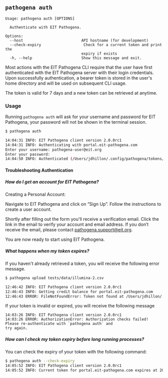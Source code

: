 ## `pathogena auth`

```text
Usage: pathogena auth [OPTIONS]

  Authenticate with EIT Pathogena.

Options:
  --host                          API hostname (for development)
  --check-expiry                   Check for a current token and print the
                                  expiry if exists
  -h, --help                      Show this message and exit.
```

Most actions with the EIT Pathogena CLI require that the user have first authenticated with the EIT Pathogena server
with their login credentials. Upon successfully authentication, a bearer token is stored in the user's home directory
and will be used on subsequent CLI usage.

The token is valid for 7 days and a new token can be retrieved at anytime.

### Usage

Running `pathogena auth` will ask for your username and password for EIT Pathogena, your password will not be shown
in the terminal session.

```bash
$ pathogena auth

14:04:31 INFO: EIT Pathogena client version 2.0.0rc1
14:04:31 INFO: Authenticating with portal.eit-pathogena.com
Enter your username: pathogena-user@eit.org
Enter your password:
14:04:50 INFO: Authenticated (/Users/jdhillon/.config/pathogena/tokens/portal.eit-pathogena.com.json)
```

#### Troubleshooting Authentication

##### How do I get an account for EIT Pathogena?

Creating a Personal Account:

Navigate to EIT Pathogena and click on “Sign Up”. Follow the instructions to create a user account.

Shortly after filling out the form you'll receive a verification email. Click the link in the email to verify your
account and email address. If you don’t receive the email, please contact pathogena.support@eit.org.

You are now ready to start using EIT Pathogena.

##### What happens when my token expires?

If you haven't already retrieved a token, you will receive the following error message.

```bash No token file
$ pathogena upload tests/data/illumina-2.csv

12:46:42 INFO: EIT Pathogena client version 2.0.0rc1
12:46:43 INFO: Getting credit balance for portal.eit-pathogena.com
12:46:43 ERROR: FileNotFoundError: Token not found at /Users/jdhillon/.config/pathogena/tokens/portal.eit-pathogena.com.json, have you authenticated?
```

If your token is invalid or expired, you will receive the following message

```text Invalid token
14:03:26 INFO: EIT Pathogena client version 2.0.0rc1
14:03:26 ERROR: AuthorizationError: Authorization checks failed! Please re-authenticate with `pathogena auth` and
try again.
```

##### How can I check my token expiry before long running processes?

You can check the expiry of your token with the following command:

```bash
$ pathogena auth --check-expiry
14:05:52 INFO: EIT Pathogena client version 2.0.0rc1
14:05:52 INFO: Current token for portal.eit-pathogena.com expires at 2024-08-13 14:04:50.672085
```
